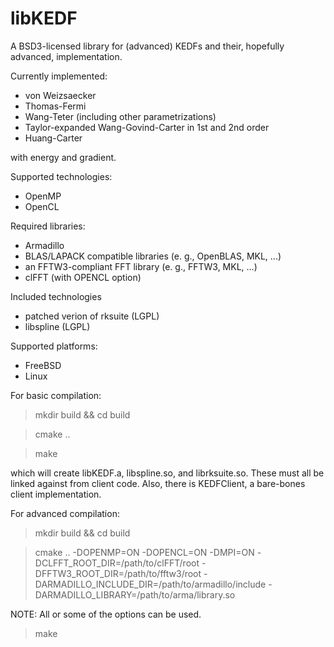 libKEDF
======

A BSD3-licensed library for (advanced) KEDFs and their, hopefully advanced, implementation.

Currently implemented:
* von Weizsaecker
* Thomas-Fermi
* Wang-Teter (including other parametrizations)
* Taylor-expanded Wang-Govind-Carter in 1st and 2nd order
* Huang-Carter

with energy and gradient.

Supported technologies:
* OpenMP
* OpenCL

Required libraries:
* Armadillo
* BLAS/LAPACK compatible libraries (e. g., OpenBLAS, MKL, ...)
* an FFTW3-compliant FFT library (e. g., FFTW3, MKL, ...)
* clFFT (with OPENCL option)

Included technologies
* patched verion of rksuite (LGPL)
* libspline (LGPL)

Supported platforms:
* FreeBSD
* Linux

For basic compilation:
> mkdir build && cd build

> cmake ..

> make

which will create libKEDF.a, libspline.so, and librksuite.so. These must all be linked against from client code. Also, there is KEDFClient, a bare-bones client implementation.

For advanced compilation:
> mkdir build && cd build

> cmake .. -DOPENMP=ON -DOPENCL=ON -DMPI=ON -DCLFFT_ROOT_DIR=/path/to/clFFT/root -DFFTW3_ROOT_DIR=/path/to/fftw3/root -DARMADILLO_INCLUDE_DIR=/path/to/armadillo/include -DARMADILLO_LIBRARY=/path/to/arma/library.so

NOTE: All or some of the options can be used.

> make

